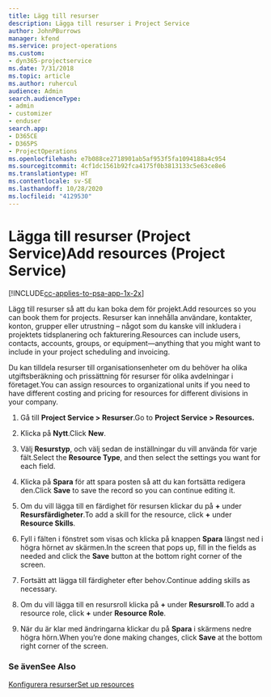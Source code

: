 ```yaml
---
title: Lägg till resurser
description: Lägga till resurser i Project Service
author: JohnPBurrows
manager: kfend
ms.service: project-operations
ms.custom:
- dyn365-projectservice
ms.date: 7/31/2018
ms.topic: article
ms.author: ruhercul
audience: Admin
search.audienceType:
- admin
- customizer
- enduser
search.app:
- D365CE
- D365PS
- ProjectOperations
ms.openlocfilehash: e7b088ce2718901ab5af953f5fa1094188a4c954
ms.sourcegitcommit: 4cf1dc1561b92fca4175f0b3813133c5e63ce8e6
ms.translationtype: HT
ms.contentlocale: sv-SE
ms.lasthandoff: 10/28/2020
ms.locfileid: "4129530"
---
```

# <a name="add-resources-project-service"></a><span data-ttu-id="ff9ec-103">Lägga till resurser (Project Service)</span><span class="sxs-lookup"><span data-stu-id="ff9ec-103">Add resources (Project Service)</span></span>

[!INCLUDE[cc-applies-to-psa-app-1x-2x](../includes/cc-applies-to-psa-app-1x-2x.md)]

<span data-ttu-id="ff9ec-104">Lägg till resurser så att du kan boka dem för projekt.</span><span class="sxs-lookup"><span data-stu-id="ff9ec-104">Add resources so you can book them for projects.</span></span> <span data-ttu-id="ff9ec-105">Resurser kan innehålla användare, kontakter, konton, grupper eller utrustning – något som du kanske vill inkludera i projektets tidsplanering och fakturering.</span><span class="sxs-lookup"><span data-stu-id="ff9ec-105">Resources can include users, contacts, accounts, groups, or equipment—anything that you might want to include in your project scheduling and invoicing.</span></span>  
  
<span data-ttu-id="ff9ec-106">Du kan tilldela resurser till organisationsenheter om du behöver ha olika utgiftsberäkning och prissättning för resurser för olika avdelningar i företaget.</span><span class="sxs-lookup"><span data-stu-id="ff9ec-106">You can assign resources to organizational units if you need to have different costing and pricing for resources for different divisions in your company.</span></span>  
  
1.  <span data-ttu-id="ff9ec-107">Gå till **Project Service > Resurser**.</span><span class="sxs-lookup"><span data-stu-id="ff9ec-107">Go to **Project Service > Resources.**</span></span>  
  
2.  <span data-ttu-id="ff9ec-108">Klicka på **Nytt**.</span><span class="sxs-lookup"><span data-stu-id="ff9ec-108">Click **New**.</span></span>  
  
3.  <span data-ttu-id="ff9ec-109">Välj **Resurstyp**, och välj sedan de inställningar du vill använda för varje fält.</span><span class="sxs-lookup"><span data-stu-id="ff9ec-109">Select the **Resource Type**, and then select the settings you want for each field.</span></span>  
  
4.  <span data-ttu-id="ff9ec-110">Klicka på **Spara** för att spara posten så att du kan fortsätta redigera den.</span><span class="sxs-lookup"><span data-stu-id="ff9ec-110">Click **Save** to save the record so you can continue editing it.</span></span>  
  
5.  <span data-ttu-id="ff9ec-111">Om du vill lägga till en färdighet för resursen klickar du på **+** under **Resursfärdigheter**.</span><span class="sxs-lookup"><span data-stu-id="ff9ec-111">To add a skill for the resource, click **+** under **Resource Skills**.</span></span>  
  
6.  <span data-ttu-id="ff9ec-112">Fyll i fälten i fönstret som visas och klicka på knappen **Spara** längst ned i högra hörnet av skärmen.</span><span class="sxs-lookup"><span data-stu-id="ff9ec-112">In the screen that pops up, fill in the fields as needed and click the **Save** button at the bottom right corner of the screen.</span></span>  
  
7.  <span data-ttu-id="ff9ec-113">Fortsätt att lägga till färdigheter efter behov.</span><span class="sxs-lookup"><span data-stu-id="ff9ec-113">Continue adding skills as necessary.</span></span>  
  
8.  <span data-ttu-id="ff9ec-114">Om du vill lägga till en resursroll klicka på **+** under **Resursroll**.</span><span class="sxs-lookup"><span data-stu-id="ff9ec-114">To add a resource role, click **+** under **Resource Role**.</span></span>  
  
9. <span data-ttu-id="ff9ec-115">När du är klar med ändringarna klickar du på **Spara** i skärmens nedre högra hörn.</span><span class="sxs-lookup"><span data-stu-id="ff9ec-115">When you’re done making changes, click **Save** at the bottom right corner of the screen.</span></span>  
  
### <a name="see-also"></a><span data-ttu-id="ff9ec-116">Se även</span><span class="sxs-lookup"><span data-stu-id="ff9ec-116">See Also</span></span>  
 [<span data-ttu-id="ff9ec-117">Konfigurera resurser</span><span class="sxs-lookup"><span data-stu-id="ff9ec-117">Set up resources</span></span>](../psa/set-up-resources.md)
